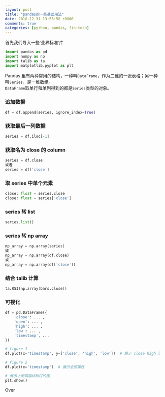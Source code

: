 ```yaml
---
layout: post
title: "pandas的一些基础用法"
date: 2018-12-31 13:53:58 +0800
comments: true
categories: [python, pandas, fin-tech]
---
```


首先我们导入一些‘业界标准’库

```python
import pandas as pd
import numpy as np
import talib as ta
import matplotlib.pyplot as plt
```

Pandas 里有两种常用的结构，一种叫`DataFrame`，作为二维的一张表格；另一种叫`Series`，是一维数组。  
`DataFrame`取单行和单列得到的都是`Series`类型的对象。  

### 追加数据

```python
df = df.append(series, ignore_index=True)
```

### 获取最后一列数据

```python
series = df.iloc[-1]
```

### 获取名为 close 的 column

```python
series = df.close
或者
series = df['close']
```

<!--more-->

### 取 series 中单个元素

```python
close: float = series.close
close: float = series['close']
```

### series 转 list

```python
series.list()
```

### series 转 np array

```python
np_array = np.array(series)
或
np_array = np.array(df.close)
或
np_array = np.array(df['close'])
```

### 结合 talib 计算

```python
ta.RSI(np.array(bars.close))
```

### 可视化

```python
df = pd.DataFrame({
    'close': ... ,
    'open': ... ,
    'high': ... ,
    'low': ... ,
    'timestamp', ...
})

# figure 1
df.plot(x='timestamp', y=['close', 'high', 'low'])  # 展示 close high low 三个属性

# figure 2
df.plot(x='timestamp')  # 展示全部属性

# 展示上面两幅绘制过的图
plt.show()
```


Over




